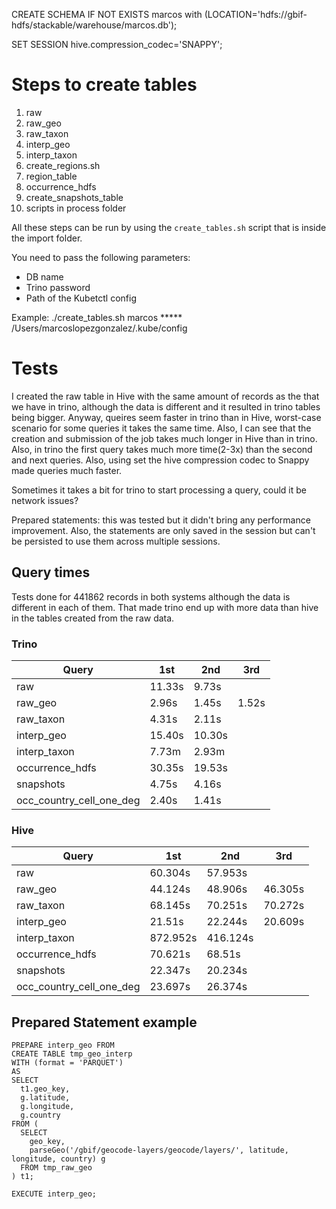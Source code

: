 CREATE SCHEMA IF NOT EXISTS marcos with (LOCATION='hdfs://gbif-hdfs/stackable/warehouse/marcos.db');

SET SESSION hive.compression_codec='SNAPPY';

# Steps to create tables
1. raw
2. raw_geo
3. raw_taxon
4. interp_geo
5. interp_taxon
6. create_regions.sh
7. region_table
8. occurrence_hdfs
9. create_snapshots_table
10. scripts in process folder


All these steps can be run by using the `create_tables.sh` script that is inside the import folder.

You need to pass the following parameters:
- DB name
- Trino password
- Path of the Kubetctl config

Example: ./create_tables.sh marcos ***** /Users/marcoslopezgonzalez/.kube/config


# Tests

I created the raw table in Hive with the same amount of records as the that we have in trino, although the data is different
and it resulted in trino tables being bigger. Anyway, queires seem faster in trino than in Hive, worst-case scenario for some
queries it takes the same time. Also, I can see that the creation and submission of the job takes much longer in Hive than
in trino. Also, in trino the first query takes much more time(2-3x) than the second and next queries. Also, using set the
hive compression codec to Snappy made queries much faster.

Sometimes it takes a bit for trino to start processing a query, could it be network issues?

Prepared statements: this was tested but it didn't bring any performance improvement. Also, the statements are only saved
in the session but can't be persisted to use them across multiple sessions.


## Query times

Tests done for 441862 records in both systems although the data is different in each of them. That made trino end up with
more data than hive in the tables created from the raw data.

### Trino

| Query           | 1st    | 2nd    | 3rd   |
|-----------------|--------|--------|-------|
| raw             | 11.33s | 9.73s  |       |
| raw_geo         | 2.96s  | 1.45s  | 1.52s |
| raw_taxon       | 4.31s  | 2.11s  |       |
| interp_geo      | 15.40s | 10.30s |       |
| interp_taxon    | 7.73m  | 2.93m  |       |
| occurrence_hdfs | 30.35s | 19.53s |       |
| snapshots       | 4.75s  | 4.16s  |       |
| occ_country_cell_one_deg | 2.40s  | 1.41s  |


### Hive

| Query     | 1st | 2nd      | 3rd     |
|-----------|---|----------|---------|
| raw       | 60.304s | 57.953s  |         |
| raw_geo   | 44.124s | 48.906s  | 46.305s |
| raw_taxon | 68.145s | 70.251s  | 70.272s |
| interp_geo | 21.51s | 22.244s  | 20.609s |
| interp_taxon | 872.952s | 416.124s |         |
| occurrence_hdfs | 70.621s | 68.51s  |       |
| snapshots       | 22.347s | 20.234s   |       |
| occ_country_cell_one_deg | 23.697s | 26.374s |       |



## Prepared Statement example

````
PREPARE interp_geo FROM
CREATE TABLE tmp_geo_interp
WITH (format = 'PARQUET')
AS
SELECT
  t1.geo_key,
  g.latitude,
  g.longitude,
  g.country
FROM (
  SELECT
    geo_key,
    parseGeo('/gbif/geocode-layers/geocode/layers/', latitude, longitude, country) g
  FROM tmp_raw_geo
) t1;

EXECUTE interp_geo;
````
